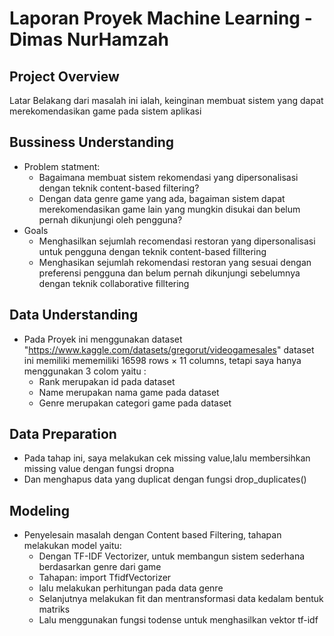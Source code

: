 # Laporan Proyek Machine Learning - Dimas NurHamzah
## Project Overview
Latar Belakang dari masalah ini ialah, keinginan membuat sistem yang dapat merekomendasikan game pada sistem aplikasi 
## Bussiness Understanding
* Problem statment: 
  * Bagaimana membuat sistem rekomendasi yang dipersonalisasi dengan teknik content-based filtering?
  * Dengan data genre game yang ada, bagaiman sistem dapat merekomendasikan game lain yang mungkin disukai dan belum pernah dikunjungi oleh pengguna?
* Goals
  * Menghasilkan sejumlah recomendasi restoran yang dipersonalisasi untuk pengguna dengan teknik content-based filltering
  * Menghasikan sejumlah rekomendasi restoran yang sesuai dengan preferensi pengguna dan belum pernah dikunjungi sebelumnya dengan teknik collaborative filltering
## Data Understanding 
* Pada Proyek ini menggunakan dataset "https://www.kaggle.com/datasets/gregorut/videogamesales" dataset ini memiliki mememiliki 16598 rows × 11 columns, tetapi saya hanya menggunakan 3 colom yaitu : 
   * Rank merupakan id pada dataset
   * Name merupakan nama game pada dataset
   * Genre merupakan categori game pada dataset
## Data Preparation
* Pada tahap ini, saya melakukan cek missing value,lalu membersihkan missing value dengan fungsi dropna
* Dan menghapus data yang duplicat dengan fungsi drop_duplicates()
## Modeling 
* Penyelesain masalah dengan Content based Filtering, tahapan melakukan model yaitu: 
  * Dengan TF-IDF Vectorizer, untuk membangun sistem sederhana berdasarkan genre dari game
  * Tahapan: import TfidfVectorizer
  * lalu melakukan perhitungan pada data genre
  * Selanjutnya melakukan fit dan mentransformasi data kedalam bentuk matriks 
  * Lalu menggunakan fungsi todense untuk menghasilkan vektor tf-idf
